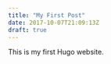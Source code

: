 ```yaml
---
title: "My First Post"
date: 2017-10-07T21:09:13Z
draft: true
---
```

This is my first Hugo website.
